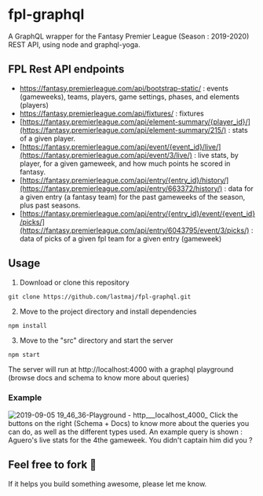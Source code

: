 # fpl-graphql
A GraphQL wrapper for the Fantasy Premier League (Season : 2019-2020) REST API, using node and graphql-yoga.

## FPL Rest API endpoints
- https://fantasy.premierleague.com/api/bootstrap-static/ : events (gameweeks), teams, players, game settings, phases, 
and elements (players)
- https://fantasy.premierleague.com/api/fixtures/ : fixtures
- [https://fantasy.premierleague.com/api/element-summary/{player_id}/](https://fantasy.premierleague.com/api/element-summary/215/) : 
stats of a given player.
- [https://fantasy.premierleague.com/api/event/{event_id}/live/](https://fantasy.premierleague.com/api/event/3/live/) : live
stats, by player, for a given gameweek, and how much points he scored in fantasy.
- [https://fantasy.premierleague.com/api/entry/{entry_id}/history/](https://fantasy.premierleague.com/api/entry/663372/history/) : 
 data for a given entry (a fantasy team) for the past gameweeks of the season, plus past seasons.
- [https://fantasy.premierleague.com/api/entry/{entry_id}/event/{event_id}/picks/](https://fantasy.premierleague.com/api/entry/6043795/event/3/picks/) : 
data of picks of a given fpl team for a given entry (gameweek)

## Usage
1. Download or clone this repository
```
git clone https://github.com/lastmaj/fpl-graphql.git
```
2. Move to the project directory and install dependencies
```
npm install
```
3. Move to the "src" directory and start the server
```
npm start
```

The server will run at http://localhost:4000 with a graphql playground (browse docs and schema to know more about queries)

### Example
![2019-09-05 19_46_36-Playground - http___localhost_4000_](https://user-images.githubusercontent.com/16566237/64362042-d3a65380-d01e-11e9-9abe-cddfc84e5469.png)
Click the buttons on the right (Schema + Docs) to know more about the queries you can do, as well as the different types used. An example query is shown : Aguero's live stats for the 4the gameweek. You didn't captain him did you ? 

## Feel free to fork :fork_and_knife:
If it helps you build something awesome, please let me know. 
